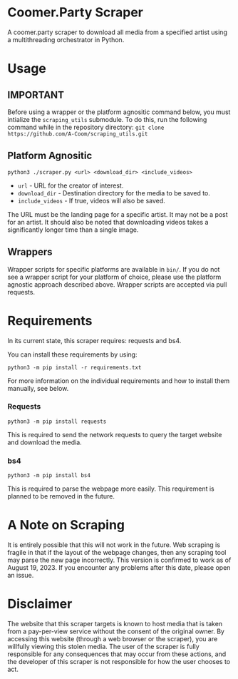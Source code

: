 # Coomer.Party Scraper
A coomer.party scraper to download all media from a specified artist using a multithreading orchestrator in Python.

# Usage
## IMPORTANT
Before using a wrapper or the platform agnositic command below, you must intialize the `scraping_utils` submodule. To do this, run the following command while in the repository directory: `git clone https://github.com/A-Coom/scraping_utils.git`

## Platform Agnositic
`python3 ./scraper.py <url> <download_dir> <include_videos>`
* `url` - URL for the creator of interest.
* `download_dir` - Destination directory for the media to be saved to.
* `include_videos` - If true, videos will also be saved.

The URL must be the landing page for a specific artist. It may not be a post for an artist. It should also be noted that downloading videos takes a significantly longer time than a single image.

## Wrappers
Wrapper scripts for specific platforms are available in `bin/`. If you do not see a wrapper script for your platform of choice, please use the platform agnostic approach described above. Wrapper scripts are accepted via pull requests.

# Requirements
In its current state, this scraper requires: requests and bs4.

You can install these requirements by using:

`python3 -m pip install -r requirements.txt`

For more information on the individual requirements and how to install them manually, see below.

### Requests
`python3 -m pip install requests`

This is required to send the network requests to query the target website and download the media.

### bs4
`python3 -m pip install bs4`

This is required to parse the webpage more easily. This requirement is planned to be removed in the future.

# A Note on Scraping
It is entirely possible that this will not work in the future. Web scraping is fragile in that if the layout of the webpage changes, then any scraping tool may parse the new page incorrectly. This version is confirmed to work as of August 19, 2023. If you encounter any problems after this date, please open an issue.

# Disclaimer
The website that this scraper targets is known to host media that is taken from a pay-per-view service without the consent of the original owner. By accessing this website (through a web browser or the scraper), you are willfully viewing this stolen media. The user of the scraper is fully responsible for any consequences that may occur from these actions, and the developer of this scraper is not responsible for how the user chooses to act.
